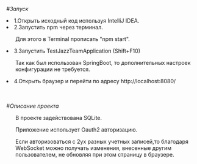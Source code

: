 #<i>Запуск</i>

<li>1.Открыть исходный код используя IntelliJ IDEA.</li>
<li>2.Запустить npm через терминал.</li>
    <ul>Для этого в Terminal прописать "npm start".</ul>
<li>3.Запустить TestJazzTeamApplication (Shift+F10)</li>
    <ul>Так как был использован SpringBoot, то дополнительных настроек конфигурации не требуется.</ul>
<li>4.Открыть браузер и перейти по адресу http://localhost:8080/</li></br>
</br>

#<i>Описание проекта</i>
<ul>В проекте задействована SQLite.</ul>
<ul>Приложение использует Oauth2 авторизацию.</ul>
<ul>Если авторизоваться с 2ух разных учетных записей,то  благодаря WebSocket можно получать изменения, внесенные другим пользователем, не обновляя при этом страницу в браузере.</u></br>


